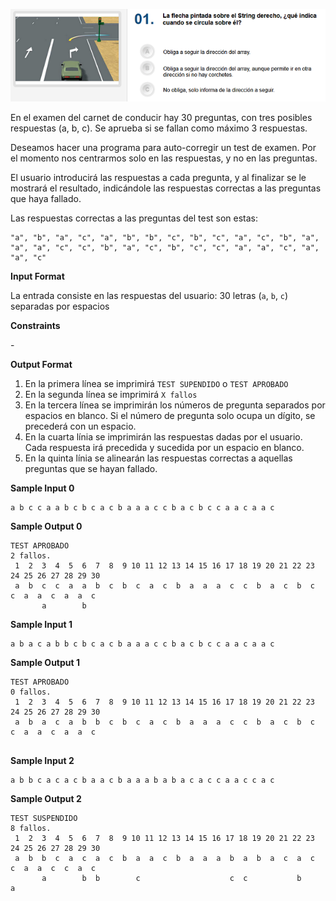 ![image](1612798024-15855da7e7-dgt.png)

En el examen del carnet de conducir hay 30 preguntas, con tres posibles
respuestas (a, b, c). Se aprueba si se fallan como máximo 3 respuestas.

Deseamos hacer una programa para auto-corregir un test de examen. Por el
momento nos centrarmos solo en las respuestas, y no en las preguntas.

El usuario introducirá las respuestas a cada pregunta, y al finalizar se
le mostrará el resultado, indicándole las respuestas correctas a las
preguntas que haya fallado.

Las respuestas correctas a las preguntas del test son estas:

    "a", "b", "a", "c", "a", "b", "b", "c", "b", "c", "a", "c", "b", "a", "a", "a", "c", "c", "b", "a", "c", "b", "c", "c", "a", "a", "c", "a", "a", "c"

**Input Format**

La entrada consiste en las respuestas del usuario: 30 letras (`a`, `b`,
`c`) separadas por espacios

**Constraints**

\-

**Output Format**

1.  En la primera línea se imprimirá `TEST SUPENDIDO` o `TEST APROBADO`
2.  En la segunda línea se imprimirá `X fallos`
3.  En la tercera línea se imprimirán los números de pregunta separados
    por espacios en blanco. Si el número de pregunta solo ocupa un
    dígito, se precederá con un espacio.
4.  En la cuarta línia se imprimirán las respuestas dadas por el
    usuario. Cada respuesta irá precedida y sucedida por un espacio en
    blanco.
5.  En la quinta línia se alinearán las respuestas correctas a aquellas
    preguntas que se hayan fallado.

**Sample Input 0**

    a b c c a a b c b c a c b a a a c c b a c b c c a a c a a c

**Sample Output 0**

``` 
TEST APROBADO
2 fallos.
 1  2  3  4  5  6  7  8  9 10 11 12 13 14 15 16 17 18 19 20 21 22 23 24 25 26 27 28 29 30 
 a  b  c  c  a  a  b  c  b  c  a  c  b  a  a  a  c  c  b  a  c  b  c  c  a  a  c  a  a  c 
       a        b                                                                         
```

**Sample Input 1**

    a b a c a b b c b c a c b a a a c c b a c b c c a a c a a c 

**Sample Output 1**

``` 
TEST APROBADO
0 fallos.
 1  2  3  4  5  6  7  8  9 10 11 12 13 14 15 16 17 18 19 20 21 22 23 24 25 26 27 28 29 30 
 a  b  a  c  a  b  b  c  b  c  a  c  b  a  a  a  c  c  b  a  c  b  c  c  a  a  c  a  a  c 
                                                                                          
```

**Sample Input 2**

    a b b c a c a c b a a c b a a a b a b a c a c c a a c c a c 

**Sample Output 2**

``` 
TEST SUSPENDIDO
8 fallos.
 1  2  3  4  5  6  7  8  9 10 11 12 13 14 15 16 17 18 19 20 21 22 23 24 25 26 27 28 29 30 
 a  b  b  c  a  c  a  c  b  a  a  c  b  a  a  a  b  a  b  a  c  a  c  c  a  a  c  c  a  c 
       a        b  b        c                    c  c           b                 a      
```
